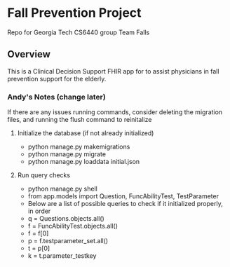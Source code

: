 # Fall Prevention Project
Repo for Georgia Tech CS6440 group Team Falls

## Overview
This is a Clinical Decision Support FHIR app for to assist physicians in fall prevention support for the elderly.

### Andy's Notes (change later)
If there are any issues running commands, consider deleting the migration files, and running the flush command to reinitalize

1. Initialize the database (if not already initialized)
   
    * python manage.py makemigrations
    * python manage.py migrate
    * python manage.py loaddata initial.json

2. Run query checks
    * python manage.py shell
    * from app.models import Question, FuncAbilityTest, TestParameter
    * Below are a list of possible queries to check if it initialized properly, in order
    * q = Questions.objects.all()
    * f = FuncAbilityTest.objects.all()
    * f = f[0]
    * p = f.testparameter_set.all()
    * t = p[0]
    * k = t.parameter_testkey
